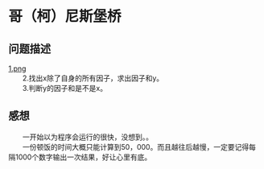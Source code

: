 # 哥（柯）尼斯堡桥

## 问题描述
[1.png](./forREADME/1.png)
&emsp;&emsp;<br>
&emsp;&emsp;2.找出x除了自身的所有因子，求出因子和y。<br>
&emsp;&emsp;3.判断y的因子和是不是x。<br>
## 感想
&emsp;&emsp;一开始以为程序会运行的很快，没想到。。<br>
&emsp;&emsp;一份顿饭的时间大概只能计算到50，000。而且越往后越慢，一定要记得每隔1000个数字输出一次结果，好让心里有底。<br>
